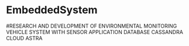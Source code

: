 # EmbeddedSystem
#RESEARCH AND DEVELOPMENT OF ENVIRONMENTAL MONITORING VEHICLE SYSTEM WITH SENSOR APPLICATION DATABASE CASSANDRA CLOUD ASTRA

